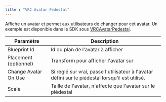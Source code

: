 ```yaml
---
title : "VRC Avatar Pedestal"
---
```

Affiche un avatar et permet aux utilisateurs de changer pour cet avatar.
Un exemple est disponible dans le SDK sous [VRCAvatarPedestal](/worlds/examples/udon-example-scene#AvatarPedestal).

| Paramètre              | Description                                                                      |
|----------------------|---------------------------------------------------------------------------------|
| Blueprint Id         | Id du plan de l'avatar à afficher                                                |
| Placement (optionnel) | Transform pour afficher l'avatar sur                                            |
| Change Avatar On Use | Si réglé sur vrai, passe l'utilisateur à l'avatar défini sur le piédestal lorsqu'il est utilisé. |
| Scale                | Taille de l'avatar, n'affecte que l'avatar sur le piédestal                      |
